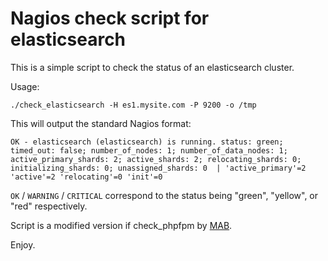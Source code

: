 Nagios check script for elasticsearch
=====================================

This is a simple script to check the status of an elasticsearch cluster.

Usage:

    ./check_elasticsearch -H es1.mysite.com -P 9200 -o /tmp

This will output the standard Nagios format:

    OK - elasticsearch (elasticsearch) is running. status: green; timed_out: false; number_of_nodes: 1; number_of_data_nodes: 1; active_primary_shards: 2; active_shards: 2; relocating_shards: 0; initializing_shards: 0; unassigned_shards: 0  | 'active_primary'=2 'active'=2 'relocating'=0 'init'=0

`OK` / `WARNING` / `CRITICAL` correspond to the status being "green", "yellow", or "red" respectively.

Script is a modified version if check\_phpfpm by [MAB](https://github.com/mabitt/mab-nagios-plugins).

Enjoy.
